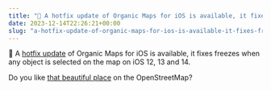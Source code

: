```yaml
---
title: " A hotfix update of Organic Maps for iOS is available, it fixes freezes when any object is selected on the map on iOS 12, 13 and 14."
date: 2023-12-14T22:26:21+00:00
slug: "a-hotfix-update-of-organic-maps-for-ios-is-available-it-fixes-freezes-when-any-object-is-selected-on-the-map-on-ios-12-13-and-14"
---
```


 A [hotfix update](https://apps.apple.com/app/organic-maps/id1567437057) of Organic Maps for iOS is available, it fixes freezes when any object is selected on the map on iOS 12, 13 and 14.

Do you like [that beautiful place](https://omaps.app/04Jglxr0gS/Paleis%5Fhet%5FLoo) on the OpenStreetMap?
